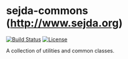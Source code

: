 sejda-commons (http://www.sejda.org)
=====
[![Build Status](https://travis-ci.org/torakiki/sejda-io.png)](https://travis-ci.org/torakiki/sejda-commons)
[![License](http://img.shields.io/badge/license-APLv2-blue.svg)](http://www.apache.org/licenses/LICENSE-2.0.html)

A collection of utilities and common classes.

